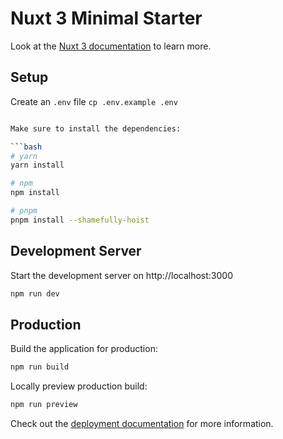 # Nuxt 3 Minimal Starter

Look at the [Nuxt 3 documentation](https://nuxt.com/docs/getting-started/introduction) to learn more.

## Setup

Create an `.env` file `cp .env.example .env`

```bash 

Make sure to install the dependencies:

```bash
# yarn
yarn install

# npm
npm install

# pnpm
pnpm install --shamefully-hoist
```

## Development Server

Start the development server on http://localhost:3000

```bash
npm run dev
```

## Production

Build the application for production:

```bash
npm run build
```

Locally preview production build:

```bash
npm run preview
```

Check out the [deployment documentation](https://nuxt.com/docs/getting-started/deployment) for more information.

